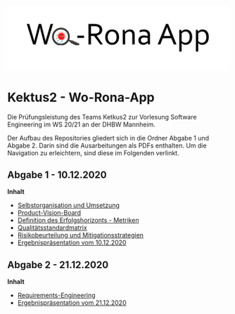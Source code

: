 ![brandlogo](logo.png)

# Kektus2 - Wo-Rona-App
Die Prüfungsleistung des Teams Ketkus2 zur Vorlesung Software Engineering im WS 20/21 an der DHBW Mannheim.

Der Aufbau des Repositories gliedert sich in die Ordner Abgabe 1 und Abgabe 2. Darin sind die Ausarbeitungen als PDFs enthalten. Um die Navigation zu erleichtern, sind diese im Folgenden verlinkt.

## Abgabe 1 - 10.12.2020
**Inhalt**
- [Selbstorganisation und Umsetzung](/Abgabe_01/00_Orga-Umsetzung.pdf)
- [Product-Vision-Board](/Abgabe_01/01_Product-Vision-Board.pdf)
- [Definition des Erfolgshorizonts - Metriken](/Abgabe_01/02_Metriken.pdf)
- [Qualitätsstandardmatrix](/Abgabe_01/03_Qualitätsstandardmatrix.pdf)
- [Risikobeurteilung und Mitigationsstrategien](/Abgabe_01/04_Risiken.pdf)
- [Ergebnispräsentation vom 10.12.2020](/Abgabe_01/Präsentation_Abgabe_01.pptx)
## Abgabe 2 - 21.12.2020
**Inhalt**
- [Requirements-Engineering](/Abgabe_02/00_Requirements-Engineering.pdf)
- [Ergebnispräsentation vom 21.12.2020](/Abgabe_02/Präsentation_Abgabe_02.pptx)
